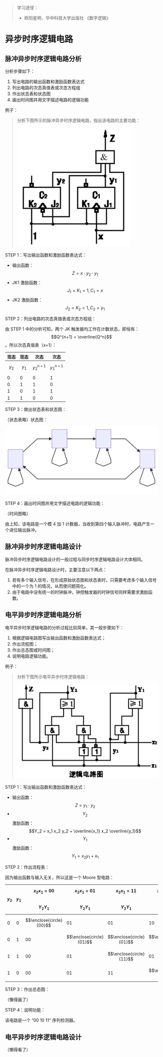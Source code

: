 > 学习途径：
>
> - 欧阳星明、华中科技大学出版社 《数字逻辑》

# 异步时序逻辑电路

## 脉冲异步时序逻辑电路分析

分析步骤如下：

1. 写出电路的输出函数和激励函数表达式
2. 列出电路的次态真值表或次态方程组
3. 作出状态表和状态图
4. 画出时间图并用文字描述电路的逻辑功能



例子：

> 分析下图所示的脉冲异步时序逻辑电路，指出该电路的主要功能：
>
> ![asyn-pulse-example](./asyn-pulse-example.png)

STEP 1：写出输出函数和激励函数表达式：

- 输出函数：$$Z = x \cdot y_2 \cdot y_1$$
- JK1 激励函数：$$J_1=K_1=1, C_1 = x$$
- JK2 激励函数：$$J_2=K_2=1, C_2 = y_1$$

STEP 2：列出电路的次态真值表或次态方程组：

由 STEP 1 中的分析可知，两个 JK 触发器均工作在计数状态，即恒有：$$Q^{n+1} = \overline{Q^n}$$。所以次态真值表（x=1）：

| 现态    | 现态    | 次态          | 次态          |
| ------- | ------- | ------------- | ------------- |
| $$y_2$$ | $$y_1$$ | $$y_2^{n+1}$$ | $$y_1^{n+1}$$ |
| 0       | 0       | 0             | 1             |
| 0       | 1       | 1             | 0             |
| 1       | 0       | 1             | 1             |
| 1       | 1       | 0             | 0             |

STEP 3：做出状态表和状态图：

（状态表略）状态图：

![aync-example-state-graph](./aync-example-state-graph.svg)

STEP 4：画出时间图并用文字描述电路的逻辑功能：

（时间图略）

由上知，该电路是一个模 4 加 1 计数器，当收到第四个输入脉冲时，电路产生一个进位输出脉冲。

## 脉冲异步时序逻辑电路设计

脉冲异步时序逻辑电路设计的一般过程与同步时序逻辑电路设计大体相同。

在脉冲异步时序逻辑电路设计时，主要注意以下两点：

1. 若有多个输入信号，在形成原始状态图和状态表时，只需要考虑多个输入信号中的一个为 1 的情况，从而使问题简化。
2. 由于电路中没有统一的时钟脉冲，钟控触发器的时钟信号同样需要求激励函数。

## 电平异步时序逻辑电路分析

电平异步时序逻辑电路的分析过程比较简单，其一般步骤如下：

1. 根据逻辑电路图写出输出函数和激励函数表达式；
2. 作出流程图；
3. 作出总态图或时间图；
4. 说明电路逻辑功能。



例子：

> 分析下图所示电平异步时序逻辑电路：
>
> ![aync-level-example](./aync-level-example.png)

STEP 1：写出输出函数和激励函数表达式：

- 输出函数：$$Z = y_1 \cdot y_2$$
- $$Y_2$$ 激励函数：$$Y_2 = x_1 x_2 y_2 + \overline{x_1} x_2 \overline{y_1}$$
- $$Y_1​$$ 激励函数：$$Y_1 = x_2 y_1 + x_1​$$

STEP 2：作出流程表：

因为输出函数与输入无关，所以这是一个 Moore 型电路：

| $$y_2$$ | $$y_1$$ | $$x_2x_1 = 00$$<br />$$Y_2Y_1​$$ | $$x_2x_1 = 01$$<br />$$Y_2Y_1​$$ | $$x_2x_1 = 11$$<br />$$Y_2Y_1​$$ | $$x_2x_1 = 10$$<br />$$Y_2Y_1​$$ | Z    |
| ------- | ------- | ------------------------------- | ------------------------------- | ------------------------------- | ------------------------------- | ---- |
| 0       | 0       | $$\enclose{circle}{00}$$        | 01                              | 01                              | 10                              | 0    |
| 0       | 1       | 00                              | $$\enclose{circle}{01}$$        | $$\enclose{circle}{01}$$        | $$\enclose{circle}{01}$$        | 0    |
| 1       | 1       | 00                              | 01                              | $$\enclose{circle}{11}$$        | 01                              | 1    |
| 1       | 0       | 00                              | 01                              | 11                              | $$\enclose{circle}{10}$$        | 0    |

STEP 3：作出总态图：

（懒得画了）

STEP 4：说明功能：

该电路是一个 ”00 10 11“ 序列检测器。

## 电平异步时序逻辑电路设计

（懒得看了）